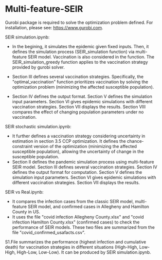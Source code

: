 # Multi-feature-SEIR

Gurobi package is required to solve the optimization problem defined. For installation, please see: https://www.gurobi.com.

SEIR simulation.ipynb:

- In the begining, it simulates the epidemic given fixed inputs. 
Then, it defines the simulation process (SEIR_simulation function) via multi-feature SEIR model. Vaccination is also considered in the function. 
The SEIR_simulation_greedy function applies to the vaccination strategy provided by gurobi solver. 

- Section III defines several vaccination strategies. Specifically, the "optimal_vaccination" function prioritizes vaccination by solving the optimization problem (minimizing the affected susceptible population).
- Section IV defines the output format. 
Section V defines the simulation input parameters. 
Section VI gives epidemic simulations with different vaccination strategies. 
Section VII displays the results. 
Section VIII compares the effect of changing population parameters under no vaccination.


SEIR stochastic simulation.ipynb: 

- It further defines a vaccination strategy considering uncertainty in estimation in section 3.5 CCP optimization.
It defines the chance-constraint version of the optimization (minimizing the affected susceptible population), allowing the uncertainty of change in the susceptible population.
- Section II defines the pandemic simulation process using multi-feature SEIR model.
Section III defines several vaccination strategies.
Section IV defines the output format for computation.
Section V defines the simulation input parameters. 
Section VI gives epidemic simulations with different vaccination strategies. 
Section VII displays the results. 


SEIR vs Real.ipynb:

- It compares the infection cases from the classic SEIR model, multi-feature SEIR model, and confirmed cases in Allegheny and Hamilton County in US.
- It uses the file "covid infection Allegheny County.xlsx" and "covid infection Hamilton County.xlsx" (confirmed cases) to check the performance of SEIR models. These two files are summarized from the file "covid_confirmed_usafacts.csv".

S1.File summarizes the performance (highest infection and cumulative death) for vaccination strategies in different situations (High-High, Low-High, High-Low, Low-Low). It can be produced by SEIR simulation.ipynb.
